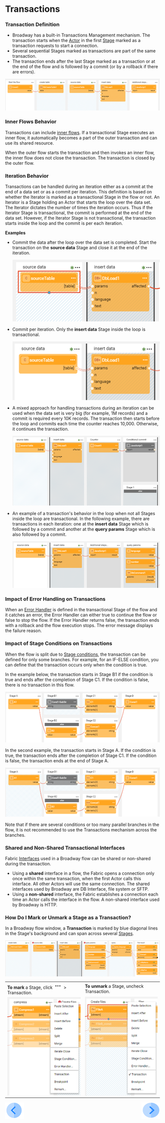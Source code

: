 # Transactions

### Transaction Definition

- Broadway has a built-in Transactions Management mechanism. The transaction starts when the [Actor](03_broadway_actor.md) in the first [Stage](19_broadway_flow_stages.md) marked as a transaction requests to start a connection. 
- Several sequential Stages marked as transactions are part of the same transaction.
- The transaction ends after the last Stage marked as a transaction or at the end of the flow and is followed by a commit (or by a rollback if there are errors). 

![image](images/99_23_general_ex.PNG)

### Inner Flows Behavior

Transactions can include [inner flows](22_broadway_flow_inner_flows.md). If a transactional Stage executes an inner flow, it automatically becomes a part of the outer transaction and can use its shared resource.

When the outer flow starts the transaction and then invokes an inner flow, the inner flow does not close the transaction. The transaction is closed by the outer flow.

### Iteration Behavior

Transactions can be handled during an iteration either as a commit at the end of a data set or as a commit per iteration. This definition is based on whether the Iterator is marked as a transactional Stage in the flow or not. An Iterator is a Stage holding an Actor that starts the loop over the data set. The Iterator dictates the number of times the iteration occurs. Thus if the Iterator Stage is transactional, the commit is performed at the end of the data set. However, if the Iterator Stage is not transactional, the transaction starts inside the loop and the commit is per each iteration.

**Examples**

* Commit the data after the loop over the data set is completed. Start the transaction on the **source data** Stage and close it at the end of the iteration.

  ![image](images/99_23_commit_at_end.PNG)

* Commit per iteration. Only the **insert data** Stage inside the loop is transactional.

  ![image](images/99_23_commit_each.PNG)

* A mixed approach for handling transactions during an iteration can be used when the data set is very big (for example, 1M records) and a commit is required every 10K records. The transaction then starts before the loop and commits each time the counter reaches 10,000. Otherwise, it continues the transaction.

  ![image](images/99_23_condition.PNG)

* An example of a transaction's behavior in the loop when not all Stages inside the loop are transactional. In the following example, there are transactions in each iteration: one at the **insert data** Stage which is followed by a commit and another at the **query params** Stage which is also followed by a commit.

  ![image](images/99_23_complex_ex.PNG)

### Impact of Error Handling on Transactions

When an [Error Handler](24_error_handling.md) is defined in the transactional Stage of the flow and it catches an error, the Error Handler can either true to continue the flow or false to stop the flow. If the Error Handler returns false, the transaction ends with a rollback and the flow execution stops. The error message displays the failure reason.

### Impact of Stage Conditions on Transactions

When the flow is split due to [Stage conditions](/articles/19_Broadway/19_broadway_flow_stages.md#what-is-a-stage-condition), the transaction can be defined for only some branches. For example, for an IF-ELSE condition, you can define that the transaction occurs only when the condition is true. 

In the example below, the transaction starts in Stage B1 if the condition is true and ends after the completion of Stage C1. If the condition is false, there is no transaction in this flow.

![image](images/99_23_split1.PNG)

In the second example, the transaction starts in Stage A. If the condition is true, the transaction ends after the completion of Stage C1. If the condition is false, the transaction ends at the end of Stage A.

![image](images/99_23_split2.PNG)

Note that if there are several conditions or too many parallel branches in the flow, it is not recommended to use the Transactions mechanism across the branches.

### Shared and Non-Shared Transactional Interfaces

Fabric [Interfaces](/articles/05_DB_interfaces/01_interfaces_overview.md) used in a Broadway flow can be shared or non-shared during the transaction.

* Using a **shared** interface in a flow, the Fabric opens a connection only once within the same transaction, when the first Actor calls this interface. All other Actors will use the same connection. The shared interfaces used by Broadway are DB Interface, file system or SFTP.
* Using  a **non-shared** interface, the Fabric establishes a connection each time an Actor calls the interface in the flow. A non-shared interface used by Broadway is HTTP.  

### How Do I Mark or Unmark a Stage as a Transaction?

In a Broadway flow window, a **Transaction** is marked by blue diagonal lines in the Stage's background and can span across several [Stages](19_broadway_flow_stages.md).

![image](images/99_23_01.PNG)



<table>
<tbody>
<tr>
<td valign="center" ><strong>To mark</strong> a Stage, click <img src="images/99_19_dots.PNG" alt="..." /> > Transaction.</td>
<td valign="center" ><strong>To unmark</strong> a Stage, uncheck Transaction.</td>
</td>
</tr>
<tr>
<td valign="center" ><img src="images/99_23_02.PNG" alt="Mark" /></td>
<td valign="center" ><img src="images/99_23_03.PNG" alt="UnMark" /></td>
</td>
</tr>
</tbody>
</table>

[![Previous](/articles/images/Previous.png)](22_broadway_flow_inner_flows.md)[<img align="right" width="60" height="54" src="/articles/images/Next.png">](24_error_handling.md)
